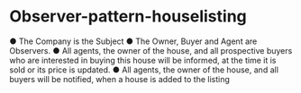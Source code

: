 # Observer-pattern-houselisting
● The Company is the Subject
● The Owner, Buyer and Agent are Observers.
● All agents, the owner of the house, and all prospective buyers who are interested in buying this house
will be informed, at the time it is sold or its price is updated.
● All agents, the owner of the house, and all buyers will be notified, when a house is added to the listing
